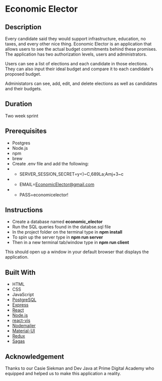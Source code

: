 # Economic Elector

## Description

Every candidate said they would support infrastructure, education, no taxes, and every other nice thing. Economic Elector is an application that allows users to see the actual budget commitments behind these promises. The application has two authorization levels, users and administrators.

Users can see a list of elections and each candidate in those elections. They can also input their ideal budget and compare it to each candidate's proposed budget.

Administators can see, add, edit, and delete elections as well as candidates and their budgets.

## Duration

Two week sprint

## Prerequisites

- Postgres
- Node.js
- npm
- brew
- Create .env file and add the following:
- - SERVER_SESSION_SECRET=y<)~C,689La;Amj\+3~c
- - EMAIL=EconomicElector@gmail.com
- - PASS=economicelector!

## Instructions

* Create a database named **economic_elector**
* Run the SQL queries found in the databse.sql file
* In the project folder on the terminal type in **npm install**
* To spin up the server type in **npm run server**
* Then in a new terminal tab/window type in **npm run client**

This should open up a window in your default browser that displays the application.

## Built With

* HTML
* CSS
* JavaScript
* [PostgreSQL](https://www.postgresql.org/)
* [Express](https://expressjs.com/)
* [React](https://reactjs.org/)
* [Node.js](https://nodejs.org/en/)
* [react-vis](https://uber.github.io/react-vis/)
* [Nodemailer](https://nodemailer.com/about/)
* [Material-UI](https://material-ui.com/)
* [Redux](https://redux.js.org/)
* [Sagas](https://redux-saga.js.org/)

## Acknowledgement

Thanks to our Casie Siekman and Dev Java at Prime Digital Academy who equipped and helped us to make this application a reality.
